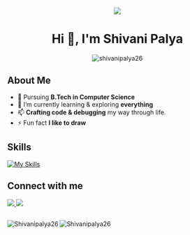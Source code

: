 <h1 align="center">
  <img src="https://readme-typing-svg.herokuapp.com/?font=Poppins&weight=600&size=32&center=true&vCenter=true&width=600&height=60&duration=4000&lines=Hey,+there!+👋;Welcome+to+my+GitHub+!;Always+learning,+Always+improving+!!." />
</h1>


<h1 align="center">Hi 👋, I'm Shivani Palya</h1>

<p align="center"> <img src="https://komarev.com/ghpvc/?username=shivanipalya26&label=Profile%20views&color=0e75b6&style=flat" alt="shivanipalya26" /> </p>

## About Me
- 🔭 Pursuing **B.Tech in Computer Science**
- 🌱 I’m currently learning & exploring **everything**
- 📫 **Crafting code & debugging** my way through life.
- ⚡ Fun fact **I like to draw**


## Skills

[![My Skills](https://skillicons.dev/icons?i=html,css,js,ts,cpp,c,tailwindcss,react,nodejs,express,mongo,dart,flutter,git,github,postman,figma,linux)](https://skillicons.dev)


## Connect with me
<p align="left">
  <a href="https://www.linkedin.com/in/shivani-palya">
    <img src="https://skillicons.dev/icons?i=linkedin" />
  </a>
  <a href="mailto:shivanipalya55@gmail.com">
    <img src="https://skillicons.dev/icons?i=gmail" />
  </a>
</p>

##
<p><img align="left" src="https://github-readme-stats.vercel.app/api/top-langs?username=Shivanipalya26&show_icons=true&locale=en&layout=compact" alt="Shivanipalya26" /></p>

<p><img align="center" src="https://github-readme-streak-stats.herokuapp.com/?user=Shivanipalya26" alt="Shivanipalya26" /></p>


